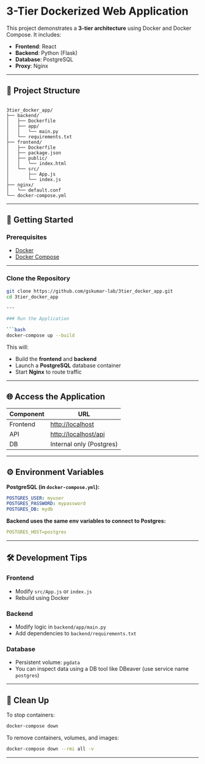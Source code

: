 # 3-Tier Dockerized Web Application

This project demonstrates a **3-tier architecture** using Docker and Docker Compose. It includes:

- **Frontend**: React
- **Backend**: Python (Flask)
- **Database**: PostgreSQL
- **Proxy**: Nginx

---

## 📁 Project Structure

```

3tier_docker_app/
├── backend/
│   ├── Dockerfile
│   ├── app/
│   │   └── main.py
│   └── requirements.txt
├── frontend/
│   ├── Dockerfile
│   ├── package.json
│   ├── public/
│   │   └── index.html
│   └── src/
│       ├── App.js
│       └── index.js
├── nginx/
│   └── default.conf
└── docker-compose.yml

````

---

## 🚀 Getting Started

### Prerequisites

- [Docker](https://www.docker.com/)
- [Docker Compose](https://docs.docker.com/compose/)

---

### Clone the Repository

```bash
git clone https://github.com/gskumar-lab/3tier_docker_app.git
cd 3tier_docker_app

---

### Run the Application

```bash
docker-compose up --build
````

This will:

* Build the **frontend** and **backend**
* Launch a **PostgreSQL** database container
* Start **Nginx** to route traffic

---

## 🌐 Access the Application

| Component | URL                                          |
| --------- | -------------------------------------------- |
| Frontend  | [http://localhost](http://localhost)         |
| API       | [http://localhost/api](http://localhost/api) |
| DB        | Internal only (Postgres)                     |

---

## ⚙️ Environment Variables

**PostgreSQL (in `docker-compose.yml`):**

```yaml
POSTGRES_USER: myuser
POSTGRES_PASSWORD: mypassword
POSTGRES_DB: mydb
```

**Backend uses the same env variables to connect to Postgres:**

```yaml
POSTGRES_HOST=postgres
```

---

## 🛠 Development Tips

### Frontend

* Modify `src/App.js` or `index.js`
* Rebuild using Docker

### Backend

* Modify logic in `backend/app/main.py`
* Add dependencies to `backend/requirements.txt`

### Database

* Persistent volume: `pgdata`
* You can inspect data using a DB tool like DBeaver (use service name `postgres`)

---

## 🧹 Clean Up

To stop containers:

```bash
docker-compose down
```

To remove containers, volumes, and images:

```bash
docker-compose down --rmi all -v
```

---
